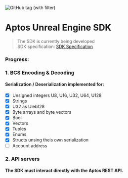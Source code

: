 ![GitHub tag (with filter)](https://img.shields.io/github/v/tag/manuvantara/aptos-unreal-sdk?label=version)

# Aptos Unreal Engine SDK
> The SDK is currently being developed <br>
> SDK specification: [SDK Specification](https://github.com/aptos-foundation/registry-projects/blob/main/registry/unreal_sdk.md)

### Progress:
### 1. BCS Encoding & Decoding
#### Serialization / Deserialization implemented for:
- [x] Unsigned integers U8, U16, U32, U64, U128
- [x] Strings
- [x] U32 as Uleb128
- [x] Byte arrays and byte vectors
- [x] Bool
- [x] Vectors
- [x] Tuples
- [x] Enums
- [x] Structs unsing theis own serialization
- [ ] Account address

### 2. API servers
#### The SDK must interact directly with the Aptos REST API.
